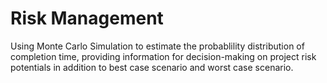 # Risk Management
Using Monte Carlo Simulation to estimate the probablility distribution of completion time, providing information for decision-making on project risk potentials in addition to best case scenario and worst case scenario.
